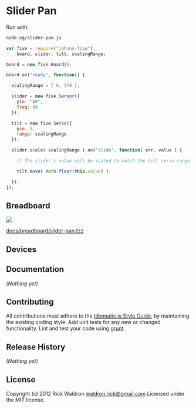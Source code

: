 # Slider Pan

Run with:
```bash
node eg/slider-pan.js
```


```javascript
var five = require("johnny-five"),
    board, slider, tilt, scalingRange;

board = new five.Board();

board.on("ready", function() {

  scalingRange = [ 0, 170 ];

  slider = new five.Sensor({
    pin: "A0",
    freq: 50
  });

  tilt = new five.Servo({
    pin: 9,
    range: scalingRange
  });

  slider.scale( scalingRange ).on("slide", function( err, value ) {

    // The slider's value will be scaled to match the tilt servo range

    tilt.move( Math.floor(this.value) );

  });
});

```

## Breadboard

<img src="https://raw.github.com/rwldrn/johnny-five/master/docs/breadboard/slider-pan.png">

[docs/breadboard/slider-pan.fzz](https://github.com/rwldrn/johnny-five/blob/master/docs/breadboard/slider-pan.fzz)



## Devices




## Documentation

_(Nothing yet)_









## Contributing
All contributions must adhere to the [Idiomatic.js Style Guide](https://github.com/rwldrn/idiomatic.js),
by maintaining the existing coding style. Add unit tests for any new or changed functionality. Lint and test your code using [grunt](https://github.com/cowboy/grunt).

## Release History
_(Nothing yet)_

## License
Copyright (c) 2012 Rick Waldron <waldron.rick@gmail.com>
Licensed under the MIT license.
